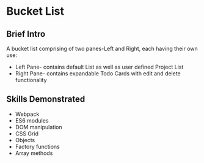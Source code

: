 # Bucket List

## Brief Intro
A bucket list comprising of two panes-Left and Right, each having their own use:
- Left Pane- contains default List as well as user defined Project List
- Right Pane- contains expandable Todo Cards with edit and delete functionality


## Skills Demonstrated
- Webpack
- ES6 modules
- DOM manipulation
- CSS Grid
- Objects
- Factory functions
- Array methods